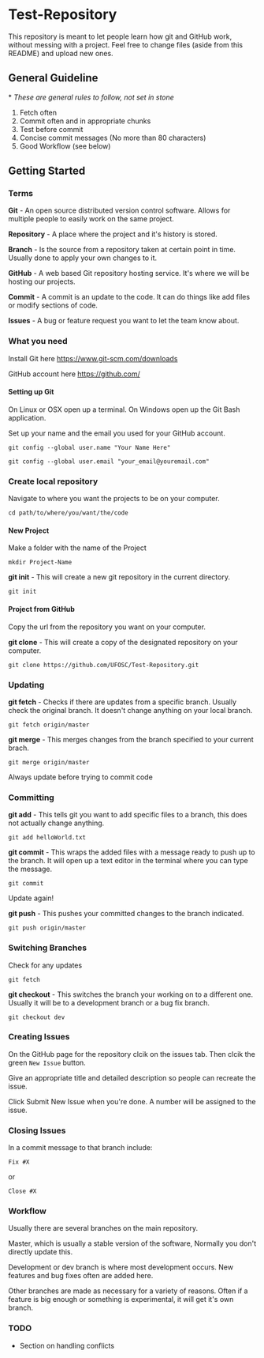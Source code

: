 # Test-Repository

This repository is meant to let people learn how git and GitHub work, without messing with a project. Feel free to change files (aside from this README) and upload new ones.

## General Guideline
\* _These are general rules to follow, not set in stone_

1. Fetch often
2. Commit often and in appropriate chunks
3. Test before commit
4. Concise commit messages (No more than 80 characters)
5. Good Workflow (see below)


## Getting Started

### Terms

**Git** - An open source distributed version control software. Allows for multiple people to easily work on the same project.

**Repository** - A place where the project and it's history is stored.

**Branch** - Is the source from a repository taken at certain point in time. Usually done to apply your own changes to it.

**GitHub** - A web based Git repository hosting service. It's where we will be hosting our projects.

**Commit** - A commit is an update to the code. It can do things like add files or modify sections of code. 

**Issues** - A bug or feature request you want to let the team know about. 

### What you need

Install Git here https://www.git-scm.com/downloads

GitHub account here https://github.com/

#### Setting up Git

On Linux or OSX open up a terminal. On Windows open up the Git Bash application.

Set up your name and the email you used for your GitHub account.

```
git config --global user.name "Your Name Here"

git config --global user.email "your_email@youremail.com"
```

### Create local repository

Navigate to where you want the projects to be on your computer.

```
cd path/to/where/you/want/the/code
```

#### New Project

Make a folder with the name of the Project

```
mkdir Project-Name
```

**git init** - This will create a new git repository in the current directory.
```
git init
```

#### Project from GitHub

Copy the url from the repository you want on your computer.

**git clone** - This will create a copy of the designated repository on your computer.

```
git clone https://github.com/UFOSC/Test-Repository.git
```

### Updating

**git fetch** - Checks if there are updates from a specific branch. Usually check the original branch. It doesn't change anything on your local branch.

```
git fetch origin/master
```

**git merge** - This merges changes from the branch specified to your current brach.

```
git merge origin/master
```

Always update before trying to commit code

### Committing

**git add** - This tells git you want to add specific files to a branch, this does not actually change anything.

```
git add helloWorld.txt
```

**git commit** - This wraps the added files with a message ready to push up to the branch. It will open up a text editor in the terminal where you can type the message.

```
git commit
```

Update again!

**git push** - This pushes your committed changes to the branch indicated.

```
git push origin/master
```

### Switching Branches

Check for any updates

```
git fetch
```

**git checkout** - This switches the branch your working on to a different one. Usually it will be to a development branch or a bug fix branch.

```
git checkout dev
```

### Creating Issues 

On the GitHub page for the repository clcik on the issues tab. Then clcik the green `New Issue` button. 

Give an appropriate title and detailed description so people can recreate the issue. 

Click Submit New Issue when you're done. A number will be assigned to the issue. 

### Closing Issues 

In a commit message to that branch include:

```
Fix #X
```

or 

```
Close #X
```

### Workflow

Usually there are several branches on the main repository.

Master, which is usually a stable version of the software, Normally you don't directly update this.

Development or dev branch is where most development occurs. New features and bug fixes often are added here.

Other branches are made as necessary for a variety of reasons. Often if a feature is big enough or something is experimental, it will get it's own branch.

### TODO

- Section on handling conflicts

